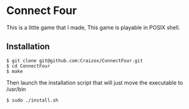 # Connect Four

This is a little game that I made, This game is playable in POSIX shell.

## Installation
```
$ git clone git@github.com:Craizox/ConnectFour.git
$ cd ConnectFour
$ make
```
Then launch the installation script that will just move the executable to
/usr/bin
```
$ sudo ./install.sh
```
